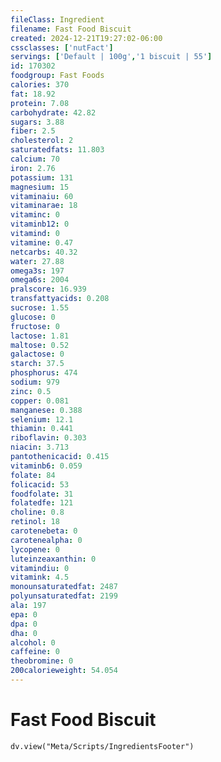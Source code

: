 ```yaml
---
fileClass: Ingredient
filename: Fast Food Biscuit
created: 2024-12-21T19:27:02-06:00
cssclasses: ['nutFact']
servings: ['Default | 100g','1 biscuit | 55']
id: 170302
foodgroup: Fast Foods
calories: 370
fat: 18.92
protein: 7.08
carbohydrate: 42.82
sugars: 3.88
fiber: 2.5
cholesterol: 2
saturatedfats: 11.803
calcium: 70
iron: 2.76
potassium: 131
magnesium: 15
vitaminaiu: 60
vitaminarae: 18
vitaminc: 0
vitaminb12: 0
vitamind: 0
vitamine: 0.47
netcarbs: 40.32
water: 27.88
omega3s: 197
omega6s: 2004
pralscore: 16.939
transfattyacids: 0.208
sucrose: 1.55
glucose: 0
fructose: 0
lactose: 1.81
maltose: 0.52
galactose: 0
starch: 37.5
phosphorus: 474
sodium: 979
zinc: 0.5
copper: 0.081
manganese: 0.388
selenium: 12.1
thiamin: 0.441
riboflavin: 0.303
niacin: 3.713
pantothenicacid: 0.415
vitaminb6: 0.059
folate: 84
folicacid: 53
foodfolate: 31
folatedfe: 121
choline: 0.8
retinol: 18
carotenebeta: 0
carotenealpha: 0
lycopene: 0
luteinzeaxanthin: 0
vitamindiu: 0
vitamink: 4.5
monounsaturatedfat: 2487
polyunsaturatedfat: 2199
ala: 197
epa: 0
dpa: 0
dha: 0
alcohol: 0
caffeine: 0
theobromine: 0
200calorieweight: 54.054
---
```


# Fast Food Biscuit

```dataviewjs
dv.view("Meta/Scripts/IngredientsFooter")
```